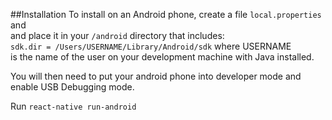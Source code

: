 ##Installation
To install on an Android phone, create a file `local.properties` and <br>
and place it in your `/android` directory that includes: <br>
```sdk.dir = /Users/USERNAME/Library/Android/sdk``` where USERNAME <br>
is the name of the user on your development machine with Java installed.

You will then need to put your android phone into developer mode and <br>
enable USB Debugging mode. 

Run `react-native run-android`
